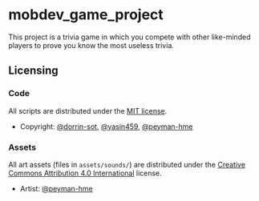 # mobdev_game_project

This project is a trivia game in which you compete with other like-minded players to prove you know the most useless trivia.

## Licensing

### Code

All scripts are distributed under the [MIT license](LICENSE).

* Copyright: [@dorrin-sot](https://github.com/dorrin-sot), [@yasin459](https://github.com/yasin459), [@peyman-hme](https://github.com/peyman-hme)

### Assets

All art assets (files in ``assets/sounds/``) are distributed under the [Creative Commons Attribution 4.0 International](http://creativecommons.org/licenses/by/4.0/) license.

* Artist: [@peyman-hme](https://github.com/peyman-hme)
